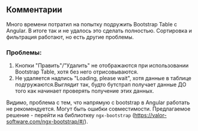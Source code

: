 ## Комментарии

Много времени потратил на попытку подружить Bootstrap Table с Angular. В итоге так и не удалось это сделать полностью. Сортировка и фильтрация работают, но есть другие проблемы.

### Проблемы:

1. Кнопки "Править"/"Удалить" не отображаются при использовании Bootstrap Table, хотя без него отрисовываются.
2. Не удаляется надпись "Loading, please wait", хотя данные в таблице подгружаются.Выглядит так, будто бутстрап получает данные ДО того как начинает проверять получение этих данных.

Видимо, проблема с тем, что напрямую с bootstrap в Angular работать не рекомендуется. Могут быть ошибки совместимости.
Предлагаемое решение - перейти на библиоткеу `ngx-bootstrap` (https://valor-software.com/ngx-bootstrap/#/).
